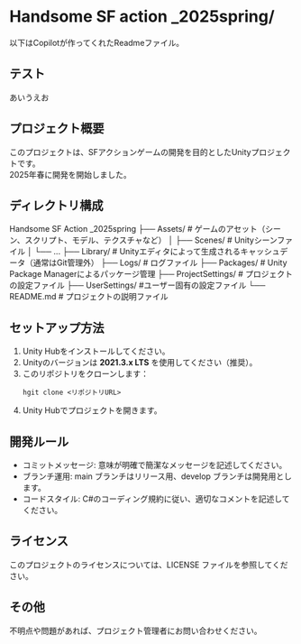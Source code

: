 # Handsome SF action _2025spring/
以下はCopilotが作ってくれたReadmeファイル｡

## テスト
あいうえお

## プロジェクト概要
このプロジェクトは、SFアクションゲームの開発を目的としたUnityプロジェクトです。  
2025年春に開発を開始しました。

## ディレクトリ構成
Handsome SF Action _2025spring
├── Assets/ # ゲームのアセット（シーン、スクリプト、モデル、テクスチャなど）
│ ├── Scenes/ # Unityシーンファイル 
│ └── ... 
├── Library/ # Unityエディタによって生成されるキャッシュデータ（通常はGit管理外） 
├── Logs/ # ログファイル 
├── Packages/ # Unity Package Managerによるパッケージ管理 
├── ProjectSettings/ # プロジェクトの設定ファイル 
├── UserSettings/ #ユーザー固有の設定ファイル 
└── README.md # プロジェクトの説明ファイル

## セットアップ方法
1. Unity Hubをインストールしてください。
2. Unityのバージョンは **2021.3.x LTS** を使用してください（推奨）。
3. このリポジトリをクローンします：
    ```bas
    hgit clone <リポジトリURL>
4. Unity Hubでプロジェクトを開きます。

## 開発ルール
- コミットメッセージ: 意味が明確で簡潔なメッセージを記述してください。
- ブランチ運用: main ブランチはリリース用、develop ブランチは開発用とします。
- コードスタイル: C#のコーディング規約に従い、適切なコメントを記述してください。

## ライセンス
このプロジェクトのライセンスについては、LICENSE ファイルを参照してください。

## その他
不明点や問題があれば、プロジェクト管理者にお問い合わせください。